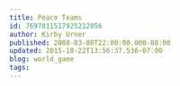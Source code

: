 ```yaml
---
title: Peace Teams
id: 7697811517925212856
author: Kirby Urner
published: 2008-03-08T22:00:00.000-08:00
updated: 2015-10-22T13:56:37.536-07:00
blog: world_game
tags: 
---
```


